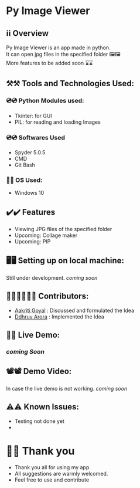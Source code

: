# Py Image Viewer
## ℹ️ℹ️ Overview
Py Image Viewer is an app made in python. 
<br/> It can open jpg files in the specified folder 🖼️🖼️
<br/> More features to be added soon ⌛⌛

## ⚒️⚒️ Tools and Technologies Used:

### 💿💿 Python Modules used:
- Tkinter: for GUI
- PIL: for reading and loading Images

### 💿💿 Softwares Used 
- Spyder 5.0.5
- CMD
- Git Bash 

### 💽💽 OS Used:
- Windows 10 

## ✔️✔️ Features  
- Viewing JPG files of the specified folder
- Upcoming: Collage maker
- Upcoming: PIP

## 🖥️🖥️ Setting up on local machine: 
Still under development.
*coming soon*

## 🧑‍🤝‍🧑🧑‍🤝‍🧑 Contributors: 
- [Aakriti Goyal](https://github.com/AakritiGoyal12458) : Discussed and formulated the Idea
- [Ddhruv Arora](https://github.com/Ddhruv-IOT) : Implemented the Idea

## 📌📌 Live Demo: 
### *coming Soon*

## 📽️📽️ Demo Video: 
In case the live demo is not working.
*coming soon* 

## ⚠️⚠️ Known Issues:
- Testing not done yet
-
# 🙏🙏 Thank you
- Thank you all for using my app.
- All suggestions are warmly welcomed.
- Feel free to use and contribute
